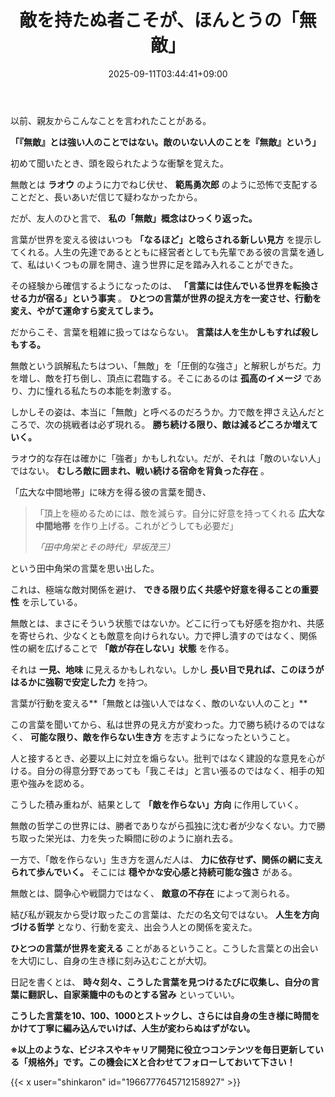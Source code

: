 ﻿---
title: "敵を持たぬ者こそが、ほんとうの「無敵」"
date: 2025-09-11T03:44:41+09:00
draft: false
---

以前、親友からこんなことを言われたことがある。

**「『無敵』とは強い人のことではない。敵のいない人のことを『無敵』という」**

初めて聞いたとき、頭を殴られたような衝撃を覚えた。

無敵とは **ラオウ** のように力でねじ伏せ、 **範馬勇次郎** のように恐怖で支配することだと、長いあいだ信じて疑わなかったから。

だが、友人のひと言で、 **私の「無敵」概念はひっくり返った。**

言葉が世界を変える彼はいつも **「なるほど」と唸らされる新しい見方** を提示してくれる。人生の先達であるとともに経営者としても先輩である彼の言葉を通して、私はいくつもの扉を開き、違う世界に足を踏み入れることができた。

その経験から確信するようになったのは、 **「言葉には住んでいる世界を転換させる力が宿る」という事実** 。 **ひとつの言葉が世界の捉え方を一変させ、行動を変え、やがて運命すら変えてしまう。**

だからこそ、言葉を粗雑に扱ってはならない。 **言葉は人を生かしもすれば殺しもする。**

無敵という誤解私たちはつい、「無敵」を「圧倒的な強さ」と解釈しがちだ。力を増し、敵を打ち倒し、頂点に君臨する。そこにあるのは **孤高のイメージ** であり、力に憧れる私たちの本能を刺激する。

しかしその姿は、本当に「無敵」と呼べるのだろうか。力で敵を押さえ込んだところで、次の挑戦者は必ず現れる。 **勝ち続ける限り、敵は減るどころか増えていく。**

ラオウ的な存在は確かに「強者」かもしれない。だが、それは「敵のいない人」ではない。 **むしろ敵に囲まれ、戦い続ける宿命を背負った存在** 。

「広大な中間地帯」に味方を得る彼の言葉を聞き、

> 「頂上を極めるためには、敵を減らす。自分に好意を持ってくれる **広大な中間地帯** を作り上げる。これがどうしても必要だ」
> 
> *「田中角栄とその時代」早坂茂三）*

という田中角栄の言葉を思い出した。

これは、極端な敵対関係を避け、 **できる限り広く共感や好意を得ることの重要性** を示している。

無敵とは、まさにそういう状態ではないか。どこに行っても好感を抱かれ、共感を寄せられ、少なくとも敵意を向けられない。力で押し潰すのではなく、関係性の網を広げることで **「敵が存在しない」状態** を作る。

それは **一見、地味** に見えるかもしれない。しかし **長い目で見れば、このほうがはるかに強靭で安定した力** を持つ。

言葉が行動を変える**「無敵とは強い人ではなく、敵のいない人のこと」**

この言葉を聞いてから、私は世界の見え方が変わった。力で勝ち続けるのではなく、 **可能な限り、敵を作らない生き方** を志すようになったということ。

人と接するとき、必要以上に対立を煽らない。批判ではなく建設的な意見を心がける。自分の得意分野であっても「我こそは」と言い張るのではなく、相手の知恵や強みを認める。

こうした積み重ねが、結果として **「敵を作らない」方向** に作用していく。

無敵の哲学この世界には、勝者でありながら孤独に沈む者が少なくない。力で勝ち取った栄光は、力を失った瞬間に砂のように崩れ去る。

一方で、「敵を作らない」生き方を選んだ人は、 **力に依存せず、関係の網に支えられて歩んでいく。** そこには **穏やかな安心感と持続可能な強さ** がある。

無敵とは、闘争心や戦闘力ではなく、 **敵意の不存在** によって測られる。

結び私が親友から受け取ったこの言葉は、ただの名文句ではない。 **人生を方向づける哲学** となり、行動を変え、出会う人との関係を変えた。

**ひとつの言葉が世界を変える** ことがあるということ。こうした言葉との出会いを大切にし、自身の生き様に刻み込むことが大切。

日記を書くとは、 **時々刻々、こうした言葉を見つけるたびに収集し、自分の言葉に翻訳し、自家薬籠中のものとする営み** といっていい。

**こうした言葉を10、100、1000とストックし、さらには自身の生き様に時間をかけて丁寧に編み込んでいけば、人生が変わらぬはずがない。**



**※以上のような、ビジネスやキャリア開発に役立つコンテンツを毎日更新している「規格外」です。この機会にXと合わせてフォローしておいて下さい！**



{{< x user="shinkaron" id="1966777645712158927" >}}